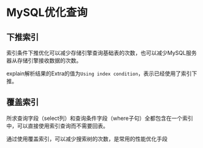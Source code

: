 # MySQL优化查询

## 下推索引

索引条件下推优化可以减少存储引擎查询基础表的次数，也可以减少MySQL服务器从存储引擎接收数据的次数。

explain解析结果的Extra的值为`Using index condition`，表示已经使用了索引下推。

## 覆盖索引

所求查询字段（select列）和查询条件字段（where子句）全都包含在一个索引中，可以直接使用索引查询而不需要回表。

通过使用覆盖索引，可以减少搜索树的次数，是常用的性能优化手段
